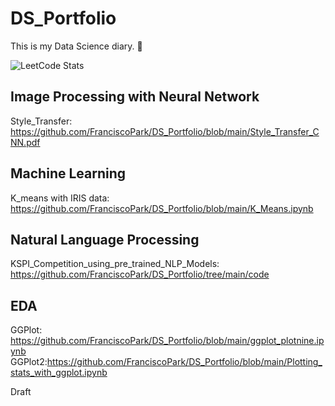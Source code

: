 # DS_Portfolio
This is my Data Science diary. 📔 

![LeetCode Stats](https://leetcard.jacoblin.cool/iscopark67?theme=dark&font=Cairo&ext=heatmap)
## Image Processing with Neural Network
Style_Transfer: https://github.com/FranciscoPark/DS_Portfolio/blob/main/Style_Transfer_CNN.pdf
## Machine Learning
K_means with IRIS data: https://github.com/FranciscoPark/DS_Portfolio/blob/main/K_Means.ipynb

## Natural Language Processing
KSPI_Competition_using_pre_trained_NLP_Models: https://github.com/FranciscoPark/DS_Portfolio/tree/main/code

## EDA
GGPlot: https://github.com/FranciscoPark/DS_Portfolio/blob/main/ggplot_plotnine.ipynb
GGPlot2:https://github.com/FranciscoPark/DS_Portfolio/blob/main/Plotting_stats_with_ggplot.ipynb

Draft

